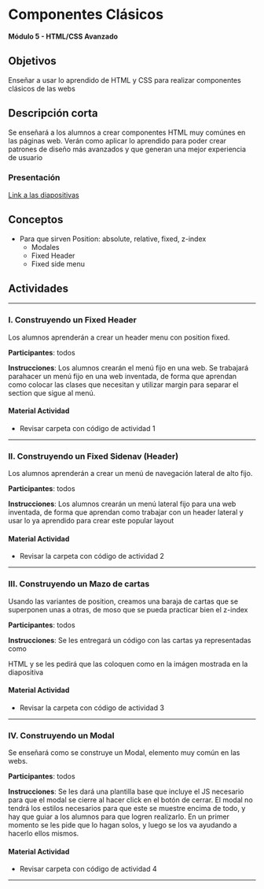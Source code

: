 
# Componentes Clásicos

**Módulo 5 - HTML/CSS Avanzado**

## Objetivos

Enseñar a usar lo aprendido de HTML y CSS para realizar componentes clásicos de las webs

## Descripción corta

Se enseñará a los alumnos a crear componentes HTML muy comúnes en las páginas web. Verán como aplicar lo aprendido para poder crear patrones de diseño más avanzados y que generan una mejor experiencia de usuario

### Presentación

[Link a las diapositivas](https://docs.google.com/presentation/d/1gjALXiRYj7MfA7qYT93UG4QGoZ8nC3CVITdWIlnN77c/edit?usp=drive_web&ouid=10959757560346703531)

## Conceptos

- Para que sirven Position: absolute, relative, fixed, z-index
  - Modales
  - Fixed Header
  - Fixed side menu

## Actividades

---

### I. Construyendo un Fixed Header

Los alumnos aprenderán a crear un header menu con position fixed.

**Participantes**: todos

**Instrucciones**: Los alumnos crearán el menú fijo en una web. Se trabajará parahacer un menú fijo en una web inventada, 
de forma que aprendan como colocar las clases que necesitan y utilizar margin para separar el section que sigue al menú.

#### Material Actividad

- Revisar carpeta con código de actividad 1

---


### II. Construyendo un Fixed Sidenav (Header)

Los alumnos aprenderán a crear un menú de navegación lateral de alto fijo.

**Participantes**: todos

**Instrucciones**: Los alumnos crearán un menú lateral fijo para una web inventada, de forma que aprendan como trabajar con un header lateral y usar lo ya aprendido para crear este popular layout 

#### Material Actividad

- Revisar la carpeta con código de actividad 2

---


### III. Construyendo un Mazo de cartas

Usando las variantes de position, creamos una baraja de cartas que se superponen unas a otras, de moso que se pueda practicar bien
el z-index

**Participantes**: todos

**Instrucciones**: Se les entregará un código con las cartas ya representadas como <article> HTML y se les pedirá que las coloquen como en la imágen mostrada en la diapositiva

#### Material Actividad

- Revisar la carpeta con código de actividad 3

---


### IV. Construyendo un Modal

Se enseñará como se construye un Modal, elemento muy común en las webs. 

**Participantes**: todos

**Instrucciones**: Se les dará una plantilla base que incluye el JS necesario para que el modal se cierre al hacer click en el botón de cerrar. El modal no tendrá los estilos necesarios para que este se muestre encima de todo, y hay que guiar a los alumnos para que logren realizarlo. En un primer momento se les pide que lo hagan solos, y luego se los va ayudando a hacerlo ellos mismos.

#### Material Actividad

- Revisar carpeta con código de actividad 4

---



